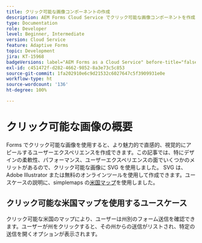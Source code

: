 ```yaml
---
title: クリック可能な画像コンポーネントの作成
description: AEM Forms Cloud Service でクリック可能な画像コンポーネントを作成します。
type: Documentation
role: Developer
level: Beginner, Intermediate
version: Cloud Service
feature: Adaptive Forms
topic: Development
jira: KT-15968
badgeVersions: label="AEM Forms as a Cloud Service" before-title="false"
exl-id: c451472f-d282-4662-9852-8a3e73c5c853
source-git-commit: 1fa202910e6c9d21532c6027647c5f3909931e0e
workflow-type: ht
source-wordcount: '136'
ht-degree: 100%

---
```


# クリック可能な画像の概要

Forms でクリック可能な画像を使用すると、より魅力的で直感的、視覚的にアピールするユーザーエクスペリエンスを作成できます。この記事では、特にデザインの柔軟性、パフォーマンス、ユーザーエクスペリエンスの面でいくつかのメリットがあるので、クリック可能な画像に SVG を使用しました。
SVG は、Adobe Illustrator または無料のオンラインツールを使用して作成できます。ユースケースの説明に、simplemaps の[米国マップ](https://simplemaps.com/resources/svg-us)を使用しました。

## クリック可能な米国マップを使用するユースケース

クリック可能な米国のマップにより、ユーザーは州別のフォーム送信を確認できます。ユーザーが州をクリックすると、その州からの送信がリストされ、特定の送信を開くオプションが表示されます。
